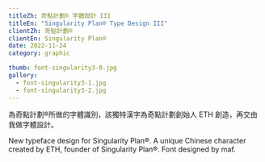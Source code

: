 ```yaml
---
titleZh: 奇點計劃® 字體設計 III
titleEn: "Singularity Plan® Type Design III"
clientZh: 奇點計劃®
clientEn: Singularity Plan®
date: 2022-11-24
category: graphic

thumb: font-singularity3-0.jpg
gallery:
  - font-singularity3-1.jpg
  - font-singularity3-2.jpg
---
```


為奇點計劃®所做的字體識別，該獨特漢字為奇點計劃創始人 ETH 創造，再交由我做字體設計。


<!-- lang -->

New typeface design for Singularity Plan®. A unique Chinese character created by ETH, founder of Singularity Plan®. Font designed by maf.